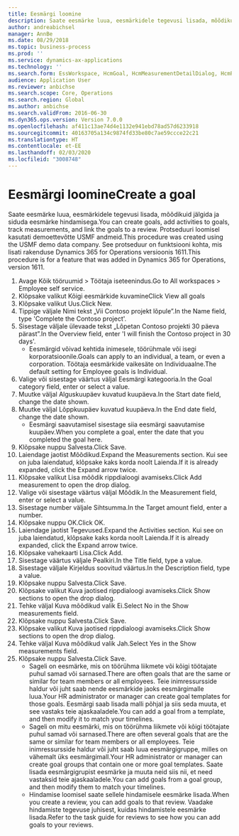 ```yaml
---
title: Eesmärgi loomine
description: Saate eesmärke luua, eesmärkidele tegevusi lisada, mõõdikuid jälgida ja siduda eesmärke hindamisega.
author: andreabichsel
manager: AnnBe
ms.date: 08/29/2018
ms.topic: business-process
ms.prod: ''
ms.service: dynamics-ax-applications
ms.technology: ''
ms.search.form: EssWorkspace, HcmGoal, HcmMeasurementDetailDialog, HcmPerfJournalAdd, HcmGoalChangeSettings
audience: Application User
ms.reviewer: anbichse
ms.search.scope: Core, Operations
ms.search.region: Global
ms.author: anbichse
ms.search.validFrom: 2016-06-30
ms.dyn365.ops.version: Version 7.0.0
ms.openlocfilehash: af411c13ae74d4e1132e941ebd78ad57d6233918
ms.sourcegitcommit: 40163705a134c9874fd33be80c7ae59ccce22c21
ms.translationtype: HT
ms.contentlocale: et-EE
ms.lasthandoff: 02/03/2020
ms.locfileid: "3008748"
---
```

# <a name="create-a-goal"></a><span data-ttu-id="d78f6-103">Eesmärgi loomine</span><span class="sxs-lookup"><span data-stu-id="d78f6-103">Create a goal</span></span>

<span data-ttu-id="d78f6-104">Saate eesmärke luua, eesmärkidele tegevusi lisada, mõõdikuid jälgida ja siduda eesmärke hindamisega.</span><span class="sxs-lookup"><span data-stu-id="d78f6-104">You can create goals, add activities to goals, track measurements, and link the goals to a review.</span></span> <span data-ttu-id="d78f6-105">Protseduuri loomisel kasutati demoettevõtte USMF andmeid.</span><span class="sxs-lookup"><span data-stu-id="d78f6-105">This procedure was created using the USMF demo data company.</span></span> <span data-ttu-id="d78f6-106">See protseduur on funktsiooni kohta, mis lisati rakenduse Dynamics 365 for Operations versioonis 1611.</span><span class="sxs-lookup"><span data-stu-id="d78f6-106">This procedure is for a feature that was added in Dynamics 365 for Operations, version 1611.</span></span>

1. <span data-ttu-id="d78f6-107">Avage Kõik tööruumid > Töötaja iseteenindus.</span><span class="sxs-lookup"><span data-stu-id="d78f6-107">Go to All workspaces > Employee self service.</span></span>
2. <span data-ttu-id="d78f6-108">Klõpsake valikut Kõigi eesmärkide kuvamine</span><span class="sxs-lookup"><span data-stu-id="d78f6-108">Click View all goals</span></span>
3. <span data-ttu-id="d78f6-109">Klõpsake valikut Uus.</span><span class="sxs-lookup"><span data-stu-id="d78f6-109">Click New.</span></span>
4. <span data-ttu-id="d78f6-110">Tippige väljale Nimi tekst „Vii Contoso projekt lõpule”.</span><span class="sxs-lookup"><span data-stu-id="d78f6-110">In the Name field, type 'Complete the Contoso project'.</span></span>
5. <span data-ttu-id="d78f6-111">Sisestage väljale ülevaade tekst „Lõpetan Contoso projekti 30 päeva pärast”.</span><span class="sxs-lookup"><span data-stu-id="d78f6-111">In the Overview field, enter 'I will finish the Contoso project in 30 days'.</span></span>
    * <span data-ttu-id="d78f6-112">Eesmärgid võivad kehtida inimesele, töörühmale või isegi korporatsioonile.</span><span class="sxs-lookup"><span data-stu-id="d78f6-112">Goals can apply to an individual, a team, or even a corporation.</span></span> <span data-ttu-id="d78f6-113">Töötaja eesmärkide vaikesäte on Individuaalne.</span><span class="sxs-lookup"><span data-stu-id="d78f6-113">The default setting for Employee goals is Individual.</span></span>  
6. <span data-ttu-id="d78f6-114">Valige või sisestage väärtus väljal Eesmärgi kategooria.</span><span class="sxs-lookup"><span data-stu-id="d78f6-114">In the Goal category field, enter or select a value.</span></span>
7. <span data-ttu-id="d78f6-115">Muutke väljal Alguskuupäev kuvatud kuupäeva.</span><span class="sxs-lookup"><span data-stu-id="d78f6-115">In the Start date field, change the date shown.</span></span>
8. <span data-ttu-id="d78f6-116">Muutke väljal Lõppkuupäev kuvatud kuupäeva.</span><span class="sxs-lookup"><span data-stu-id="d78f6-116">In the End date field, change the date shown.</span></span>
    * <span data-ttu-id="d78f6-117">Eesmärgi saavutamisel sisestage siia eesmärgi saavutamise kuupäev.</span><span class="sxs-lookup"><span data-stu-id="d78f6-117">When you complete a goal, enter the date that you completed the goal here.</span></span>  
9. <span data-ttu-id="d78f6-118">Klõpsake nuppu Salvesta.</span><span class="sxs-lookup"><span data-stu-id="d78f6-118">Click Save.</span></span>
10. <span data-ttu-id="d78f6-119">Laiendage jaotist Mõõdikud.</span><span class="sxs-lookup"><span data-stu-id="d78f6-119">Expand the Measurements section.</span></span> <span data-ttu-id="d78f6-120">Kui see on juba laiendatud, klõpsake kaks korda noolt Laienda.</span><span class="sxs-lookup"><span data-stu-id="d78f6-120">If it is already expanded, click the Expand arrow twice.</span></span>
11. <span data-ttu-id="d78f6-121">Klõpsake valikut Lisa mõõdik rippdialoogi avamiseks.</span><span class="sxs-lookup"><span data-stu-id="d78f6-121">Click Add measurement to open the drop dialog.</span></span>
12. <span data-ttu-id="d78f6-122">Valige või sisestage väärtus väljal Mõõdik.</span><span class="sxs-lookup"><span data-stu-id="d78f6-122">In the Measurement field, enter or select a value.</span></span>
13. <span data-ttu-id="d78f6-123">Sisestage number väljale Sihtsumma.</span><span class="sxs-lookup"><span data-stu-id="d78f6-123">In the Target amount field, enter a number.</span></span>
14. <span data-ttu-id="d78f6-124">Klõpsake nuppu OK.</span><span class="sxs-lookup"><span data-stu-id="d78f6-124">Click OK.</span></span>
15. <span data-ttu-id="d78f6-125">Laiendage jaotist Tegevused.</span><span class="sxs-lookup"><span data-stu-id="d78f6-125">Expand the Activities section.</span></span> <span data-ttu-id="d78f6-126">Kui see on juba laiendatud, klõpsake kaks korda noolt Laienda.</span><span class="sxs-lookup"><span data-stu-id="d78f6-126">If it is already expanded, click the Expand arrow twice.</span></span>
16. <span data-ttu-id="d78f6-127">Klõpsake vahekaarti Lisa.</span><span class="sxs-lookup"><span data-stu-id="d78f6-127">Click Add.</span></span>
17. <span data-ttu-id="d78f6-128">Sisestage väärtus väljale Pealkiri.</span><span class="sxs-lookup"><span data-stu-id="d78f6-128">In the Title field, type a value.</span></span>
18. <span data-ttu-id="d78f6-129">Sisestage väljale Kirjeldus soovitud väärtus.</span><span class="sxs-lookup"><span data-stu-id="d78f6-129">In the Description field, type a value.</span></span>
19. <span data-ttu-id="d78f6-130">Klõpsake nuppu Salvesta.</span><span class="sxs-lookup"><span data-stu-id="d78f6-130">Click Save.</span></span>
20. <span data-ttu-id="d78f6-131">Klõpsake valikut Kuva jaotised rippdialoogi avamiseks.</span><span class="sxs-lookup"><span data-stu-id="d78f6-131">Click Show sections to open the drop dialog.</span></span>
21. <span data-ttu-id="d78f6-132">Tehke väljal Kuva mõõdikud valik Ei.</span><span class="sxs-lookup"><span data-stu-id="d78f6-132">Select No in the Show measurements field.</span></span>
22. <span data-ttu-id="d78f6-133">Klõpsake nuppu Salvesta.</span><span class="sxs-lookup"><span data-stu-id="d78f6-133">Click Save.</span></span>
23. <span data-ttu-id="d78f6-134">Klõpsake valikut Kuva jaotised rippdialoogi avamiseks.</span><span class="sxs-lookup"><span data-stu-id="d78f6-134">Click Show sections to open the drop dialog.</span></span>
24. <span data-ttu-id="d78f6-135">Tehke väljal Kuva mõõdikud valik Jah.</span><span class="sxs-lookup"><span data-stu-id="d78f6-135">Select Yes in the Show measurements field.</span></span>
25. <span data-ttu-id="d78f6-136">Klõpsake nuppu Salvesta.</span><span class="sxs-lookup"><span data-stu-id="d78f6-136">Click Save.</span></span>
    * <span data-ttu-id="d78f6-137">Sageli on eesmärke, mis on töörühma liikmete või kõigi töötajate puhul samad või sarnased.</span><span class="sxs-lookup"><span data-stu-id="d78f6-137">There are often goals that are the same or similar for team members or all employees.</span></span>     <span data-ttu-id="d78f6-138">Teie inimressursside haldur või juht saab nende eesmärkide jaoks eesmärgimalle luua.</span><span class="sxs-lookup"><span data-stu-id="d78f6-138">Your HR administrator or manager can create goal templates for those goals.</span></span> <span data-ttu-id="d78f6-139">Eesmärgi saab lisada malli põhjal ja siis seda muuta, et see vastaks teie ajaskaaladele.</span><span class="sxs-lookup"><span data-stu-id="d78f6-139">You can add a goal from a template, and then modify it to match your timelines.</span></span>  
    * <span data-ttu-id="d78f6-140">Sageli on mitu eesmärki, mis on töörühma liikmete või kõigi töötajate puhul samad või sarnased.</span><span class="sxs-lookup"><span data-stu-id="d78f6-140">There are often several goals that are the same or similar for team members or all employees.</span></span>     <span data-ttu-id="d78f6-141">Teie inimressursside haldur või juht saab luua eesmärgigruppe, milles on vähemalt üks eesmärgimall.</span><span class="sxs-lookup"><span data-stu-id="d78f6-141">Your HR administrator or manager can create goal groups that contain one or more goal templates.</span></span> <span data-ttu-id="d78f6-142">Saate lisada eesmärgigrupist eesmärke ja muuta neid siis nii, et need vastaksid teie ajaskaaladele.</span><span class="sxs-lookup"><span data-stu-id="d78f6-142">You can add goals from a goal group, and then modify them to match your timelines.</span></span>  
    * <span data-ttu-id="d78f6-143">Hindamise loomisel saate sellele hindamisele eesmärke lisada.</span><span class="sxs-lookup"><span data-stu-id="d78f6-143">When you create a review, you can add goals to that review.</span></span> <span data-ttu-id="d78f6-144">Vaadake hindamiste tegevuse juhisest, kuidas hindamistele eesmärke lisada.</span><span class="sxs-lookup"><span data-stu-id="d78f6-144">Refer to the task guide for reviews to see how you can add goals to your reviews.</span></span>  

